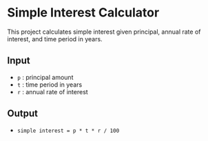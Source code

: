 
# Simple Interest Calculator

This project calculates simple interest given principal, annual rate of interest, and time period in years.

## Input
- `p` : principal amount
- `t` : time period in years
- `r` : annual rate of interest

## Output
- `simple interest = p * t * r / 100`
